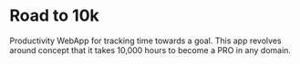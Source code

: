 # Road to 10k

Productivity WebApp for tracking time towards a goal.
This app revolves around concept that it takes 10,000 hours to become a PRO in any domain.